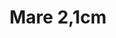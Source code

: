 ---
title: Mare 2,1cm
date: 
draft: false

# descripcion
description : Argollitas en plata 925 facetadas

materials: Plata 925

color: 

dimensions: 2,1 cm

code: 01-11-0796

type: "Aros"

categories: []

price: $1.420,00

price_eftvo: $1.205,00

# Images
# first image will be shown in the product page
images:
  # - image: "images/path_to_image"
  # La ubicacion de las imagenes es imagenes/Aros/Aros.Argollas/01-11-0796-mare-2,1cm
  - image: "./images/aros/argollas/01-11-0796-mare-2,1cm_a.jpg"
  - image: "./images/aros/argollas/01-11-0796-mare-2,1cm_b.jpg"
---